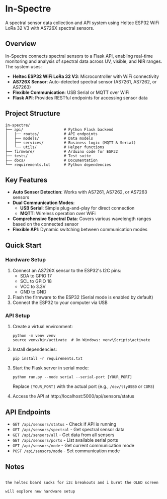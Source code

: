 # In-Spectre

A spectral sensor data collection and API system using Heltec ESP32 WiFi LoRa 32 V3 with AS726X spectral sensors.

## Overview

In-Spectre connects spectral sensors to a Flask API, enabling real-time monitoring and analysis of spectral data across UV, visible, and NIR ranges. The system uses:

- **Heltec ESP32 WiFi LoRa 32 V3**: Microcontroller with WiFi connectivity
- **AS726X Sensor**: Auto-detected spectral sensor (AS7261, AS7262, or AS7263)
- **Flexible Communication**: USB Serial or MQTT over WiFi
- **Flask API**: Provides RESTful endpoints for accessing sensor data

## Project Structure

```
in-spectre/
├── api/                  # Python Flask backend
│   ├── routes/           # API endpoints
│   ├── models/           # Data models
│   ├── services/         # Business logic (MQTT & Serial)
│   └── utils/            # Helper functions
├── firmware/             # Arduino code for ESP32
├── tests/                # Test suite
├── docs/                 # Documentation
└── requirements.txt      # Python dependencies
```

## Key Features

- **Auto Sensor Detection**: Works with AS7261, AS7262, or AS7263 sensors
- **Dual Communication Modes**:
  - **USB Serial**: Simple plug-and-play for direct connection
  - **MQTT**: Wireless operation over WiFi
- **Comprehensive Spectral Data**: Covers various wavelength ranges based on the connected sensor
- **Flexible API**: Dynamic switching between communication modes

## Quick Start

### Hardware Setup

1. Connect an AS726X sensor to the ESP32's I2C pins:
   - SDA to GPIO 17
   - SCL to GPIO 18
   - VCC to 3.3V
   - GND to GND
2. Flash the firmware to the ESP32 (Serial mode is enabled by default)
3. Connect the ESP32 to your computer via USB

### API Setup

1. Create a virtual environment:
   ```
   python -m venv venv
   source venv/bin/activate  # On Windows: venv\Scripts\activate
   ```

2. Install dependencies:
   ```
   pip install -r requirements.txt
   ```

3. Start the Flask server in serial mode:
   ```
   python run.py --mode serial --serial-port [YOUR_PORT]
   ```
   Replace `[YOUR_PORT]` with the actual port (e.g., `/dev/ttyUSB0` or `COM3`)

4. Access the API at http://localhost:5000/api/sensors/status

## API Endpoints

- `GET /api/sensors/status` - Check if API is running
- `GET /api/sensors/spectral` - Get spectral sensor data
- `GET /api/sensors/all` - Get data from all sensors
- `GET /api/sensors/ports` - List available serial ports
- `GET /api/sensors/mode` - Get current communication mode
- `POST /api/sensors/mode` - Set communication mode

## Notes

```

the heltec board sucks for i2c breakouts and i burnt the OLED screen

will explore new hardware setup

```
